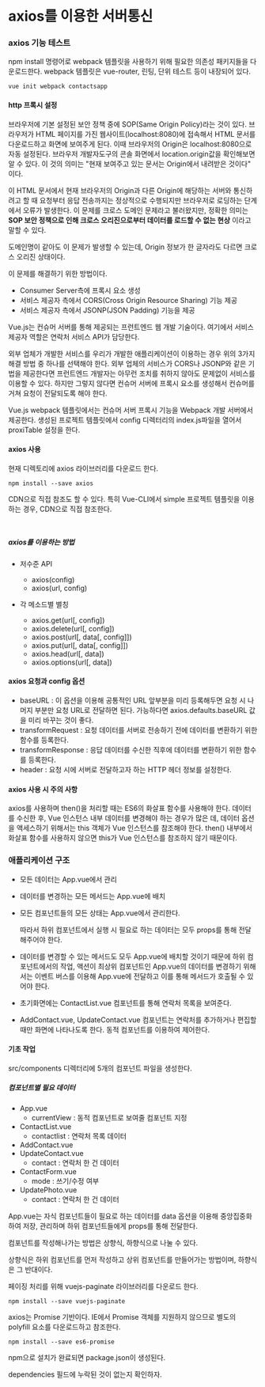 # axios를 이용한 서버통신

### axios 기능 테스트

npm install 명령어로 webpack 템플릿을 사용하기 위해 필요한 의존성 패키지들을 다운로드한다.
webpack 템플릿은 vue-router, 린팅, 단위 테스트 등이 내장되어 있다.

<pre><code>vue init webpack contactsapp</pre></code>


#### http 프록시 설정

브라우저에 기본 설정된 보안 정책 중에 SOP(Same Origin Policy)라는 것이 있다.
브라우저가 HTML 페이지를 가진 웹사이트(localhost:8080)에 접속해서 HTML 문서를 다운로드하고 화면에 보여주게 된다.
이때 브라우저의 Origin은 localhost:8080으로 자동 설정된다.
브라우저 개발자도구의 콘솔 화면에서 location.origin값을 확인해보면 알 수 있다.
이 것의 의미는 "현재 보여주고 있는 문서는 Origin에서 내려받은 것이다" 이다.

이 HTML 문서에서 현재 브라우저의 Origin과 다른 Origin에 해당하는 서버와 통신하려고 할 때 요청부터 응답 전송까지는 정상적으로 수행되지만 브라우저로 로딩하는 단계에서 오류가 발생한다. 이 문제를 크로스 도메인 문제라고 불러왔지만, 정확한 의미는 __SOP 보안 정책으로 인해 크로스 오리진으로부터 데이터를 로드할 수 없는 현상__ 이라고 말할 수 있다.

도메인명이 같아도 이 문제가 발생할 수 있는데, Origin 정보가 한 글자라도 다르면 크로스 오리진 상태이다.

이 문제를 해결하기 위한 방법이다.

* Consumer Server측에 프록시 요소 생성
* 서비스 제공자 측에서 CORS(Cross Origin Resource Sharing) 기능 제공
* 서비스 제공자 측에서 JSONP(JSON Padding) 기능을 제공

Vue.js는 컨슈머 서버를 통해 제공되는 프런트엔드 웹 개발 기술이다. 여기에서 서비스 제공자 역할은 연락처 서비스 API가 담당한다.

외부 업체가 개발한 서비스를 우리가 개발한 애플리케이션이 이용하는 경우 위의 3가지 해결 방법 중 하나를 선택해야 한다.
외부 업체의 서비스가 CORS나 JSONP와 같은 기법을 제공한다면 프런트엔드 개발자는 아무런 조치를 취하지 않아도 문제없이 서비스를 이용할 수 있다. 하지만 그렇지 않다면 컨슈머 서버에 프록시 요소를 생성해서 컨슈머를 거쳐 요청이 전달되도록 해야 한다.

Vue.js webpack 템플릿에서는 컨슈머 서버 프록시 기능을 Webpack 개발 서버에서 제공한다.
생성된 프로젝트 템플릿에서 config 디렉터리의 index.js파일을 열어서 proxiTable 설정을 한다.


#### axios 사용

현재 디렉토리에 axios 라이브러리를 다운로드 한다.

<pre><code>npm install --save axios</pre></code>

CDN으로 직접 참조도 할 수 있다. 특히 Vue-CLI에서 simple 프로젝트 템플릿을 이용하는 경우, CDN으로 직접 참조한다.

<pre><code> <script src="https://unpkg.com/axios/dist/axios.min.js"></script> </code></pre>

##### axios를 이용하는 방법
* 저수준 API
  - axios(config)
  - axios(url, config)

* 각 메소드별 별칭
  * axios.get(url[, config])
  * axios.delete(url[, config])
  * axios.post(url[, data[, config]])
  * axios.put(url[, data[, config]])
  * axios.head(url[, data])
  * axios.options(url[, data])


#### axios 요청과 config 옵션

* baseURL : 이 옵션을 이용해 공통적인 URL 앞부분을 미리 등록해두면 요청 시 나머지 부분만 요청 URL로 전달하면 된다.
  가능하다면 axios.defaults.baseURL 값을 미리 바꾸는 것이 좋다.
* transformRequest : 요청 데이터를 서버로 전송하기 전에 데이터를 변환하기 위한 함수를 등록한다.
* transformResponse : 응답 데이터를 수신한 직후에 데이터를 변환하기 위한 함수를 등록한다.
* header : 요청 시에 서버로 전달하고자 하는 HTTP 헤더 정보를 설정한다.


#### axios 사용 시 주의 사항
axios를 사용하며 then()을 처리할 때는 ES6의 화살표 함수를 사용해야 한다.
데이터를 수신한 후, Vue 인스턴스 내부 데이터를 변경해야 하는 경우가 많은 데,
데이터 옵션을 액세스하기 위해서는 this 객체가 Vue 인스턴스를 참조해야 한다.
then() 내부에서 화살표 함수를 사용하지 않으면 this가 Vue 인스턴스를 참조하지 않기 때문이다.



### 애플리케이션 구조

- 모든 데이터는 App.vue에서 관리

- 데이터를 변경하는 모든 메서드는 App.vue에 배치

- 모든 컴포넌트들의 모든 상태는 App.vue에서 관리한다.

  따라서 하위 컴포넌트에서 실행 시 필요로 하는 데이터는 모두 props를 통해 전달해주어야 한다.

- 데이터를 변경할 수 있는 메서드도 모두 App.vue에 배치할 것이기 때문에 하위 컴포넌트에서의 작업, 액션이 최상위 컴포넌트인 App.vue의 데이터를 변경하기 위해서는 이벤트 버스를 이용해 App.vue에 전달하고 이를 통해 메서드가 호출될 수 있어야 한다.

- 초기화면에는 ContactList.vue 컴포넌트를 통해 연락처 목록을 보여준다.

- AddContact.vue, UpdateContact.vue 컴포넌트는 연락처를 추가하거나 편집할 때만 화면에 나타나도록 한다.
  동적 컴포넌트를 이용하여 제어한다.



#### 기초 작업

src/components 디렉터리에 5개의 컴포넌트 파일을 생성한다.



##### 컴포넌트별 필요 데이터

- App.vue
  * currentView : 동적 컴포넌트로 보여줄 컴포넌트 지정
- ContactList.vue
  * contactlist : 연락처 목록 데이터
- AddContact.vue
- UpdateContact.vue
  * contact : 연락처 한 건 데이터
- ContactForm.vue
  - mode : 쓰기/수정 여부
- UpdatePhoto.vue
  - contact : 연락처 한 건 데이터



App.vue는 자식 컴포넌트들이 필요로 하는 데이터를 data 옵션을 이용해 중앙집중화하여 저장, 관리하며 하위 컴포넌트들에게 props를 통해 전달한다.



컴포넌트를 작성해나가는 방법은 상향식, 하향식으로 나눌 수 있다.

상향식은 하위 컴포넌트를 먼저 작성하고 상위 컴포넌트를 만들어가는 방법이며, 하향식은 그 반대이다.



페이징 처리를 위해 vuejs-paginate 라이브러리를 다운로드 한다.

```npm install --save vuejs-paginate```



axios는 Promise 기반이다. IE에서 Promise 객체를 지원하지 않으므로 별도의 polyfill 요소를 다운로드하고 참조한다.

```npm install --save es6-promise```



npm으로 설치가 완료되면 package.json이 생성된다.

dependencies 필드에 누락된 것이 없는지 확인하자.







